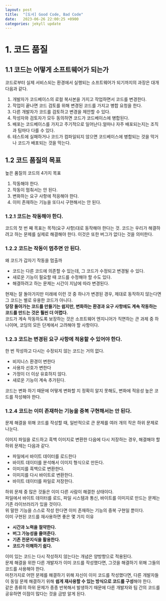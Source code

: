```yaml
---
layout: post
title:  "[도서] Good Code, Bad Code"
date:   2023-06-26 22:00:25 +0900
categories: jekyll update
---
```

# 1. 코드 품질
## 1.1 코드는 어떻게 소프트웨어가 되는가
코드로부터 실제 서비스되는 환경에서 실행되는 소프트웨어가 되기까지의 과장은 대개 다음과 같다.
1. 개발자가 코드베이스의 로컬 복사본을 가지고 작업하면서 코드를 변경한다.
2. 작업이 끝나면 코드 검토를 위해 변경된 코드를 가지고 병합 요청을 한다.
3. 다른 개발자가 코드를 검토하고 변경을 제안할 수 있다.
4. 작성자와 검토자가 모두 동의하면 코드가 코드베이스에 병합된다.
5. 배포는 코드베이스를 가지고 주기적으로 일어난다.얼마나 자주 배포되는지는 조직과 팀마다 다를 수 있다.
6. 테스트에 실패하거나 코드가 컴파일되지 않으면 코드베이스에 병합되는 것을 막거나 코드가 배포되는 것을 막는다.

## 1.2 코드 품질의 목표
높은 품질의 코드의 4가지 목표
1. 작동해야 한다.
2. 작동이 멈춰서는 안 된다.
3. 변화하는 요구 사항에 적응해야 한다.
4. 이미 존재하는 기능을 또다시 구현해서는 안 된다.

### 1.2.1 코드는 작동해야 한다.
코드의 첫 번 째 목표는 목적(요구 사항)대로 동작해야 한다는 것.
코드는 우리가 해결하려고 하는 문제를 실제로 해결해야 한다. 이것은 또한 버그가 없다는 것을 의미한다.

### 1.2.2 코드는 작동이 멈추면 안 된다.
왜 코드가 갑자기 작동을 멈출까
- 코드는 다른 코드에 의존할 수 있는데, 그 코드가 수정되고 변경될 수 있다.
- 새로운 기능이 필요할 때 코드를 수정해야 할 수도 있다.
- 해결하려고 하는 문제는 시간이 지남에 따라 변경된다.

현재는 잘 돌아가지만 미래에 이런 것 중 하나가 변경된 경우, 제대로 동작하지 않는다면 그 코드는 별로 유용한 코드가 아니다.<br>
**당장 돌아가는 코드를 만들기는 쉽지만, 변화하는 환경과 요구 사항에도 계속 작동하는 코드를 만드는 것은 훨씬 더 어렵다.**<br>
코드가 계속 작동하도록 보장하는 것은 소프트웨어 엔지니어가 직면하는 큰 과제 중 하나이며, 코딩의 모든 단계에서 고려해야 할 사항이다.

### 1.2.3 코드는 변경된 요구 사항에 적응할 수 있어야 한다.
한 번 작성하고 다시는 수정되지 않는 코드는 거의 없다.
- 비지니스 환경이 변한다
- 사용자 선호가 변한다
- 가정이 더 이상 유효하지 않다.
- 새로운 기능이 계속 추가된다.

코드는 변화 하기 때문에 어떻게 변화할 지 정확히 알지 못해도, 변화에 적응성 높은 코드를 작성해야 한다.

### 1.2.4 코드는 이미 존재하는 기능을 중복 구현해서는 안 된다.
문제 해결을 위해 코드를 작성할 때, 일반적으로 큰 문제를 여러 개의 작은 하위 문제로 나눈다.

이미지 파일을 로드하고 흑백 이미지로 변환한 다음에 다시 저장하는 경우, 해결해야 할 하위 문제는 다음과 같다.
- 파일에서 바이트 데이터를 로드한다
- 바이트 데이터를 분석해서 이미지 형식으로 만든다.
- 이미지를 흑백으로 변환한다.
- 이미지를 다시 바이트로 변환한다.
- 바이트 데이터를 파일로 저장한다.

하위 문제 중 많은 것들은 이미 다른 사람이 해결한 상태이다.<br>
파일에서 바이트 데이터를 로드, 파일 시스템과 통신, 바이트를 이미지로 만드는 문제는 기존 라이브러리가 있을 것이다.<br>
위 말한 기능을 스스로 작성 한다면 이미 존재하는 기능의 중복 구현일 뿐이다.<br>
이미 구현된 코드를 재사용하면 좋은 몇 가지 이유
- **시간과 노력을 절약한다.**
- **버그 가능성을 줄여준다.**
- **기존 전문지식을 활용한다.**
- **코드가 이해하기 쉽다.**

이미 있는 코드는 다시 작성하지 않는다는 개념은 양방향으로 적용된다.<br>
문제 해결을 위한 다른 개발자가 이미 코드를 작성했다면, 그것을 해결하기 위해 그들의 코드를 사용해야 한다.<br>
마찬가지로 어떤 문제를 해결하기 위해 자신이 이미 코드를 작성했다면, 다른 개발자들이 동일 문제 해결하기 위해 **쉽게 재사용할 수 있는 방식으로 코드를 구성**해야 한다.<br>
같은 종류의 하위 문제가 종종 반복해서 발생하기 때문에 다른 개발자와 팀 간의 코드를 공유하면 이점이 많다는 것을 금방 알게 된다.


[jekyll-docs]: https://jekyllrb.com/docs/home
[jekyll-gh]:   https://github.com/jekyll/jekyll
[jekyll-talk]: https://talk.jekyllrb.com/
